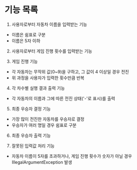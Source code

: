 # 기능 목록
1. 사용자로부터 자동차 이름을 입력받는 기능
- 이름은 쉼표로 구분
- 이름은 5자 이하

2. 사용자로부터 게임 진행 횟수를 입력받는 기능

3. 게임 진행 기능
- 각 자동차는 무작위 값(0~9)을 구하고, 그 값이 4 이상일 경우 전진
- 위 과정을 사용자가 입력한 횟수만큼 반복

4. 각 차수별 실행 결과 출력 기능
- 각 자동차의 이름과 그에 따른 전진 상태('-'로 표시)를 출력

5. 최종 우승자 결정 기능
- 가장 많이 전진한 자동차를 우승자로 결정
- 우승자가 여러 명일 경우 쉼표로 구분

6. 최종 우승자 출력 기능

7. 잘못된 입력값 처리 기능
- 자동차 이름이 5자를 초과하거나, 게임 진행 횟수가 숫자가 아닐 경우 IllegalArgumentException 발생
